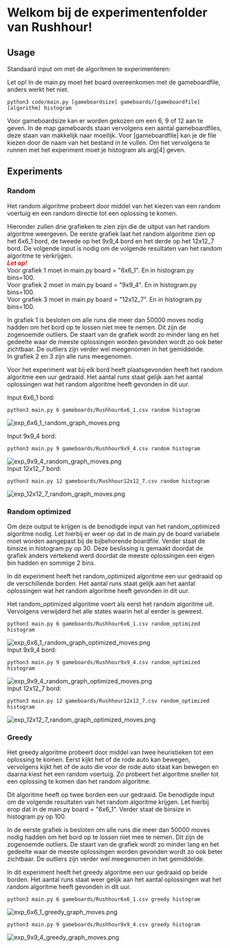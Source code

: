 # Welkom bij de experimentenfolder van Rushhour!

## Usage 
Standaard input om met de algoritmen te experimenteren:

Let op! In de main.py moet het board overeenkomen met de gameboardfile, anders werkt het niet. 

```
python3 code/main.py [gameboardsize] gameboards/[gameboardfile] [algorithm] histogram 
```
Voor gameboardsize kan er worden gekozen om een 6, 9 of 12 aan te geven. 
In de map gameboards staan vervolgens een aantal gameboardfiles, deze staan van makkelijk naar moeilijk. Voor [gameboardfile] kan je de file kiezen door de naam van het bestand in te vullen. Om het vervolgens te runnen met het experiment moet je histogram als arg[4] geven.

## Experiments
### Random
Het random algoritme probeert door middel van het kiezen van een random voertuig en een random directie tot een oplossing te komen.  

Hieronder zullen drie grafieken te zien zijn die de uitput van het random algoritme weergeven. De eerste grafiek laat het random algoritme zien op het 6x6_1 bord, de tweede op het 9x9_4 bord en het derde op het 12x12_7 bord. De volgende input is nodig om de volgende resultaten van het random algoritme te verkrijgen.  
<span style="color:red"> ***Let op!***</span>  
Voor grafiek 1 moet in main.py board = "6x6_1". En in histogram.py bins=100.   
Voor grafiek 2 moet in main.py board = "9x9_4". En in histogram.py bins=100.   
Voor grafiek 3 moet in main.py board = "12x12_7". En in histogram.py bins=100.   

In grafiek 1 is besloten om alle runs die meer dan 50000 moves nodig hadden om het bord op te lossen niet mee te nemen. Dit zijn de zogenoemde outliers. De staart van de grafiek wordt zo minder lang en het gedeelte waar de meeste oplossingen worden gevonden wordt zo ook beter zichtbaar. De outliers zijn verder wel meegenomen in het gemiddelde.  
In grafiek 2 en 3 zijn alle runs meegenomen.    

Voor het experiment wat bij elk bord heeft plaatsgevonden heeft het random algoritme een uur gedraaid. Het aantal runs staat gelijk aan het aantal oplossingen wat het random algoritme heeft gevonden in dit uur.   

Input 6x6_1 bord:
```
python3 main.py 6 gameboards/Rushhour6x6_1.csv random histogram
```
![exp_6x6_1_random_graph_moves.png](https://github.com/pluumenbrownie/rush_hour/blob/main/results/exp_6x6_1_random_graph_moves.png)

Input 9x9_4 bord:
```
python3 main.py 9 gameboards/Rushhour9x9_4.csv random histogram
```
![exp_9x9_4_random_graph_moves.png](https://github.com/pluumenbrownie/rush_hour/blob/main/results/exp_9x9_4_random_graph_moves.png)  
Input 12x12_7 bord:
```
python3 main.py 12 gameboards/Rushhour12x12_7.csv random histogram
```  
![exp_12x12_7_random_graph_moves.png](https://github.com/pluumenbrownie/rush_hour/blob/main/results/exp_12x12_7_random_graph_moves.png)



### Random optimized
Om deze output te krijgen is de benodigde input van het random_optimized algoritme nodig. Let hierbij er weer op dat in de main.py de board variabele moet worden aangepast bij de bijbehorende boardfile. Verder staat de binsize in histogram.py op 30. Deze beslissing is gemaakt doordat de grafiek anders vertekend werd doordat de meeste oplossingen een eigen bin hadden en sommige 2 bins.   

In dit experiment heeft het random_optimized algoritme een uur gedraaid op de verschillende borden. Het aantal runs staat gelijk aan het aantal oplossingen wat het random algoritme heeft gevonden in dit uur.  

Het random_optimized algoritme voert als eerst het random algoritme uit. Vervolgens verwijderd het alle states waarin het al eerder is geweest.  

```
python3 main.py 6 gameboards/Rushhour6x6_1.csv random_optimized histogram
```
![exp_6x6_1_random_graph_optimized_moves.png](https://github.com/pluumenbrownie/rush_hour/blob/main/results/exp_6x6_1_random_graph_optimized_moves.png)  
Input 9x9_4 bord:
```
python3 main.py 9 gameboards/Rushhour9x9_4.csv random_optimized histogram
```
![exp_9x9_4_random_graph_optimized_moves.png](https://github.com/pluumenbrownie/rush_hour/blob/main/results/exp_9x9_4_random_graph_optimized_moves.png)  
Input 12x12_7 bord:
```
python3 main.py 12 gameboards/Rushhour12x12_7.csv random_optimized histogram
```  
![exp_12x12_7_random_graph_optimized_moves.png](https://github.com/pluumenbrownie/rush_hour/blob/main/results/exp_12x12_7_random_graph_optimized_moves.png)



### Greedy
Het greedy algoritme probeert door middel van twee heuristieken tot een oplossing te komen. Eerst kijkt het of de rode auto kan bewegen, vervolgens kijkt het of de auto die voor de rode auto staat kan bewegen en daarna kiest het een random voertuig. Zo probeert het algoritme sneller tot een oplossing te komen dan het random algoritme.  

Dit algoritme heeft op twee borden een uur gedraaid.
De benodigde input om de volgende resultaten van het random algoritme krijgen. Let hierbij erop dat in de main.py board = "6x6_1". Verder staat de binsize in histogram.py op 100.  

In de eerste grafiek is besloten om alle runs die meer dan 50000 moves nodig hadden om het bord op te lossen niet mee te nemen. Dit zijn de zogenoemde outliers. De staart van de grafiek wordt zo minder lang en het gedeelte waar de meeste oplossingen worden gevonden wordt zo ook beter zichtbaar. De outliers zijn verder wel meegenomen in het gemiddelde.  

In dit experiment heeft het greedy algoritme een uur gedraaid op beide borden. Het aantal runs staat weer gelijk aan het aantal oplossingen wat het random algoritme heeft gevonden in dit uur.   
 

```
python3 main.py 6 gameboards/Rushhour6x6_1.csv greedy histogram
```
![exp_6x6_1_greedy_graph_moves.png](https://github.com/pluumenbrownie/rush_hour/blob/main/results/exp_6x6_1_greedy_graph_moves.png)  
```
python3 main.py 9 gameboards/Rushhour9x9_4.csv greedy histogram
```
![exp_9x9_4_greedy_graph_moves.png](https://github.com/pluumenbrownie/rush_hour/blob/main/results/exp_9x9_4_greedy_graph_moves.png)
